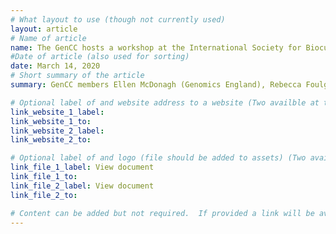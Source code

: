 ```yaml
---
# What layout to use (though not currently used)
layout: article
# Name of article
name: The GenCC hosts a workshop at the International Society for Biocuration 2019 Conference
#Date of article (also used for sorting)
date: March 14, 2020
# Short summary of the article
summary: GenCC members Ellen McDonagh (Genomics England), Rebecca Foulger (Genomics England), Marina DiStefano (ClinGen), and Antoine Marmignon (Orphanet) hosted a workshop about curating gene disease validity at the International Biocuration Society Conference on April 8, 2019 in Cambridge UK.

# Optional label of and website address to a website (Two availble at the moment)
link_website_1_label: 
link_website_1_to: 
link_website_2_label:
link_website_2_to:

# Optional label of and logo (file should be added to assets) (Two availble at the moment).
link_file_1_label: View document
link_file_1_to:
link_file_2_label: View document
link_file_2_to:

# Content can be added but not required.  If provided a link will be available to the details
---
```


